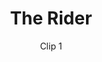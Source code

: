 ---
title:  The Rider
subtitle: Clip 1
category: film-assets
code: <iframe src="https://www.facebook.com/plugins/video.php?href=https%3A%2F%2Fwww.facebook.com%2FTheHydeParkPictureHouse%2Fvideos%2F2279022455663170%2F&show_text=0&width=640" width="640" height="640" style="border:none;overflow:hidden" scrolling="no" frameborder="0" allowTransparency="true" allowFullScreen="true"></iframe>
---